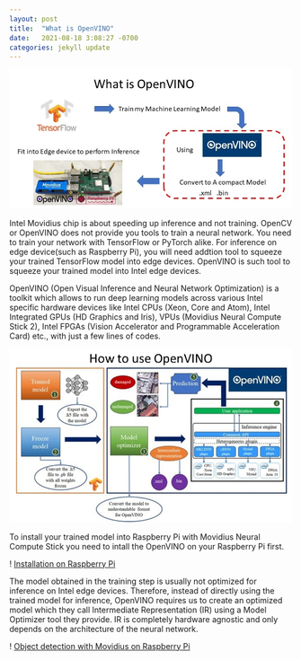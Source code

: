 ```yaml
---
layout: post
title:  "What is OpenVINO"
date:   2021-08-18 3:08:27 -0700
categories: jekyll update
---
```

![Alt Text](/assets/img/openvino1.jpg)

Intel Movidius chip is about speeding up inference and not training. OpenCV or OpenVINO does not provide you tools to train a neural network. You need to train your network with TensorFlow or PyTorch alike. For inference on edge device(such as Raspberry Pi), you will need addtion tool to squeeze your trained TensorFlow model into edge devices. OpenVINO is such tool to squeeze your trained model into Intel edge devices. 

OpenVINO (Open Visual Inference and Neural Network Optimization) is a toolkit which allows to run deep learning models across various Intel specific hardware devices like Intel CPUs (Xeon, Core and Atom), Intel Integrated GPUs (HD Graphics and Iris), VPUs (Movidius Neural Compute Stick 2), Intel FPGAs (Vision Accelerator and Programmable Acceleration Card) etc., with just a few lines of codes. 

![Alt Text](/assets/img/openvino2.jpg)

To install your trained model into Raspberry Pi with Movidius Neural Compute Stick you need to intall the OpenVINO on your Raspberry Pi first.

! [Installation on Raspberry Pi](https://docs.openvinotoolkit.org/latest/openvino_docs_install_guides_installing_openvino_raspbian.html)

The model obtained in the training step is usually not optimized for inference on Intel edge devices. Therefore, instead of directly using the trained model for inference, OpenVINO requires us to create an optimized model which they call Intermediate Representation (IR) using a Model Optimizer tool they provide. IR is completely hardware agnostic and only depends on the architecture of the neural network.

! [Object detection with Movidius on Raspberry Pi](https://www.youtube.com/watch?v=KOFexecHZp4&ab_channel=JanpuHou)

